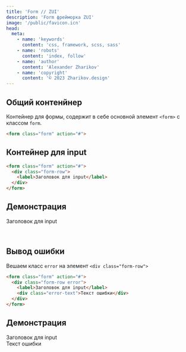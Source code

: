 ```yaml
---
title: 'Form // ZUI'
description: 'Form фрейморка ZUI'
image: '/public/favicon.icn'
head:
  meta:
    - name: 'keywords'
      content: 'css, framework, scss, sass'
    - name: 'robots'
      content: 'index, follow'
    - name: 'author'
      content: 'Alexander Zharikov'
    - name: 'copyright'
      content: '© 2023 Zharikov.design'
---
```

## Общий контенйнер
Контейнер для формы, содержит в себе основной элемент `<form>` с классом `form`.
```html
<form class="form" action="#">
```

## Контейнер для input
```html
<form class="form" action="#">
  <div class="form-row">
    <label>Заголовок для input</label>
  </div>
</form>
```

## Демонстрация
<form class="form" action="#">
  <div class="form-row">
    <label>Заголовок для input</label>
  </div>
</form>
<br>

## Вывод ошибки
Вешаем класс `error` на элемент `<div class="form-row">`
```html
<form class="form" action="#">
  <div class="form-row error">
    <label>Заголовок для input</label>
    <div class="error-text">Текст ошибки</div>
  </div>
</form>
```

## Демонстрация
<form class="form" action="#">
  <div class="form-row error">
    <label>Заголовок для input</label>
    <div class="error-text">Текст ошибки</div>
  </div>
</form>